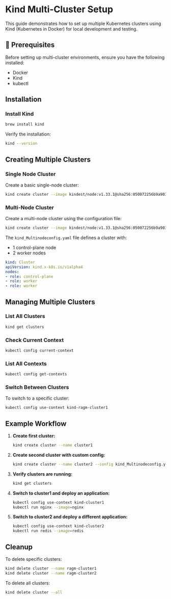 
# Kind Multi-Cluster Setup

This guide demonstrates how to set up multiple Kubernetes clusters using Kind (Kubernetes in Docker) for local development and testing.

## 📌 Prerequisites

Before setting up multi-cluster environments, ensure you have the following installed:

- Docker
- Kind
- kubectl

## Installation

### Install Kind

```bash
brew install kind
```

Verify the installation:

```bash
kind --version
```

## Creating Multiple Clusters

### Single Node Cluster

Create a basic single-node cluster:

```bash
kind create cluster --image kindest/node:v1.33.1@sha256:050072256b9a903bd914c0b2866828150cb229cea0efe5892e2b644d5dd3b34f --name ragm-cluster1
```

### Multi-Node Cluster

Create a multi-node cluster using the configuration file:

```bash
kind create cluster --image kindest/node:v1.33.1@sha256:050072256b9a903bd914c0b2866828150cb229cea0efe5892e2b644d5dd3b34f --name ragm-cluster2 --config kind_Multinodeconfig.yaml
```

The `kind_Multinodeconfig.yaml` file defines a cluster with:
- 1 control-plane node
- 2 worker nodes

```yaml
kind: Cluster
apiVersion: kind.x-k8s.io/v1alpha4
nodes:
- role: control-plane
- role: worker
- role: worker
```

## Managing Multiple Clusters

### List All Clusters

```bash
kind get clusters
```

### Check Current Context

```bash
kubectl config current-context
```

### List All Contexts

```bash
kubectl config get-contexts
```

### Switch Between Clusters

To switch to a specific cluster:

```bash
kubectl config use-context kind-ragm-cluster1
```

## Example Workflow

1. **Create first cluster:**
   ```bash
   kind create cluster --name cluster1
   ```

2. **Create second cluster with custom config:**
   ```bash
   kind create cluster --name cluster2 --config kind_Multinodeconfig.yaml
   ```

3. **Verify clusters are running:**
   ```bash
   kind get clusters
   ```

4. **Switch to cluster1 and deploy an application:**
   ```bash
   kubectl config use-context kind-cluster1
   kubectl run nginx --image=nginx
   ```

5. **Switch to cluster2 and deploy a different application:**
   ```bash
   kubectl config use-context kind-cluster2
   kubectl run redis --image=redis
   ```

## Cleanup

To delete specific clusters:

```bash
kind delete cluster --name ragm-cluster1
kind delete cluster --name ragm-cluster2
```

To delete all clusters:

```bash
kind delete cluster --all
```